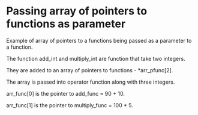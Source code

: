 # Passing array of pointers to functions as parameter

Example of array of pointers to a functions being passed as a parameter to a function.

The function add_int and multiply_int  are function that take two integers.

They are added to an array of pointers to functions - *arr_pfunc[2].

The array is passed into operator function along with three integers.

arr_func[0] is the pointer to add_func = 90 + 10.

arr_func[1] is the pointer to multiply_func = 100 * 5.




